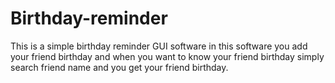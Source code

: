 # Birthday-reminder

This is a simple birthday reminder GUI software in this software you add your friend birthday and when you want to know your
friend birthday simply search friend name and you get your friend birthday.
